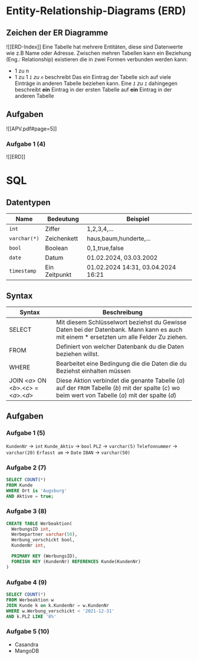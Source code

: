 # Entity-Relationship-Diagrams (ERD)
## Zeichen der ER Diagramme

![[ERD-Index]]
Eine Tabelle hat mehrere Entitäten, diese sind Datenwerte wie z.B Name oder Adresse.
Zwischen mehren Tabellen kann ein Beziehung (Eng.: Relationship) existieren die in zwei Formen verbunden werden kann:
- 1 zu n 
- 1 zu 1
*`1` zu `n`*  beschreibt Das ein Eintrag der Tabelle sich auf viele Einträge in anderen Tabelle beziehen kann.
Eine *`1` zu `1`* dahingegen beschreibt **ein** Eintrag in der ersten Tabelle auf **ein** Eintrag in der anderen Tabelle
## Aufgaben


![[APV.pdf#page=5]]
### Aufgabe 1 (4)
![[ERD]]

# SQL
## Datentypen
| Name         | Bedeutung     | Beispiel                           |
| ------------ | ------------- | ---------------------------------- |
| `int`        | Ziffer        | 1,2,3,4,...                        |
| `varchar(*)` | Zeichenkett   | haus,baum,hunderte,...             |
| `bool`       | Boolean       | 0,1,true,false                     |
| `date`       | Datum         | 01.02.2024, 03.03.2002             |
| `timestamp`  | Ein Zeitpunkt | 01.02.2024 14:31, 03.04.2024 16:21 |

## Syntax
| Syntax                                       | Beschreibung                                                                                                                                           |
| -------------------------------------------- | ------------------------------------------------------------------------------------------------------------------------------------------------------ |
| SELECT                                       | Mit diesem Schlüsselwort beziehst du Gewisse Daten bei der Datenbank. Mann kann es auch mit einem * ersetzten um alle Felder Zu ziehen.                |
| FROM                                         | Definiert von welcher Datenbank du die Daten beziehen willst.                                                                                          |
| WHERE                                        | Bearbeitet eine Bedingung die die Daten die du Beziehst einhalten müssen                                                                               |
| JOIN \<*a*> ON \<*b*>.\<*c*> = \<*a*>.\<*d*> | Diese Aktion verbindet die genante Tabelle (*a*) auf der `FROM` Tabelle (*b*) mit der spalte (*c*) wo beim wert von Tabelle (*a*) mit der spalte (*d*) |



## Aufgaben

### Aufgabe 1 (5)
`KundenNr` -> `int`
`Kunde_Aktiv` -> `bool`
`PLZ` -> `varchar(5)`
`Telefonnummer` -> `varchar(20)`
`Erfasst am` -> `Date`
`IBAN` -> `varchar(50)`

### Aufgabe 2 (7)
```sql
SELECT COUNT(*)
FROM Kunde
WHERE Ort is 'Augsburg' 
AND Aktive = true;
```
### Aufgabe 3 (8)
```sql
CREATE TABLE Werbeaktion(
  WerbungsID int,
  Werbepartner varchar(50),
  Werbung_verschickt bool,
  KundenNr int,

  PRIMARY KEY (WerbungsID),
  FOREIGN KEY (KundenNr) REFERENCES Kunde(KundenNr)
)
```

### Aufgabe 4 (9)
```sql
SELECT COUNT(*)
FROM Werbeaktion w
JOIN Kunde k on k.KundenNr = w.KundenNr
WHERE w.Werbung_verschickt < '2021-12-31'
AND k.PLZ LIKE '8%' 
```

### Aufgabe 5 (10)
- Casandra
- MangoDB
